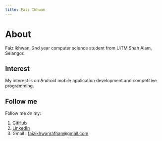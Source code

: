 ```yaml
---
title: Faiz Ikhwan
---
```


#	About

Faiz Ikhwan, 2nd year computer science student from UiTM Shah Alam, Selangor.

## Interest

My interest is on Android mobile application development and competitive programming.

##	Follow me

Follow me on my:
1.	[GitHub](https://github.com/FaizIkhwan)
2.	[LinkedIn](https://www.linkedin.com/in/FaizIkhwan/)
3.	Gmail : faizikhwanrafhan@gmail.com

